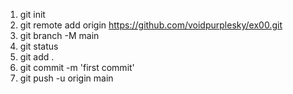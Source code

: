 1. git init
2. git remote add origin https://github.com/voidpurplesky/ex00.git
5. git branch -M main
6. git status
7. git add .
8. git commit -m 'first commit'
9. git push -u origin main